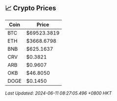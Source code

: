 ## 📈 Crypto Prices

| Coin | Price |
| ---- | ----- |
| BTC | $69523.3819 |
| ETH | $3668.6798 |
| BNB | $625.1637 |
| CRV | $0.3821 |
| ARB | $0.9607 |
| OKB | $46.8050 |
| DOGE | $0.1450 |

_Last Updated: 2024-06-11 08:27:05.496 +0800 HKT_